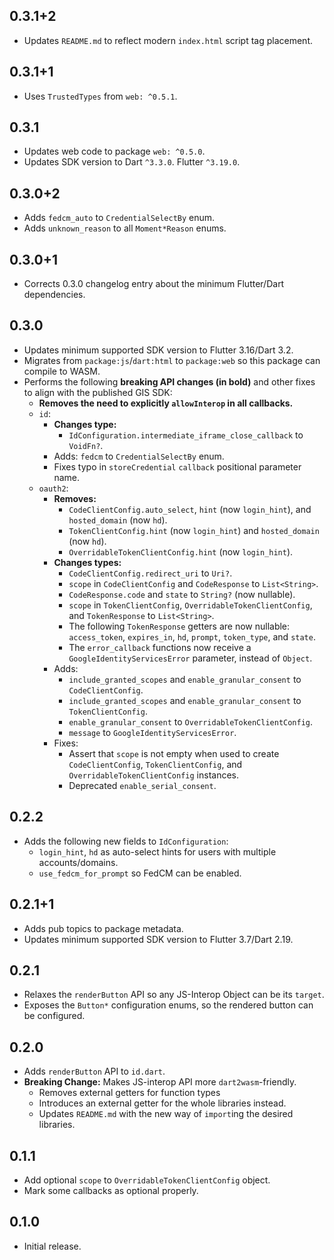 ## 0.3.1+2

* Updates `README.md` to reflect modern `index.html` script tag placement.

## 0.3.1+1

* Uses `TrustedTypes` from `web: ^0.5.1`.

## 0.3.1

* Updates web code to package `web: ^0.5.0`.
* Updates SDK version to Dart `^3.3.0`. Flutter `^3.19.0`.

## 0.3.0+2

* Adds `fedcm_auto` to `CredentialSelectBy` enum.
* Adds `unknown_reason` to all `Moment*Reason` enums.

## 0.3.0+1

* Corrects 0.3.0 changelog entry about the minimum Flutter/Dart dependencies.

## 0.3.0

* Updates minimum supported SDK version to Flutter 3.16/Dart 3.2.
* Migrates from `package:js`/`dart:html` to `package:web` so this package can
  compile to WASM.
* Performs the following **breaking API changes (in bold)** and other fixes to
  align with the published GIS SDK:
  * **Removes the need to explicitly `allowInterop` in all callbacks.**
  * `id`:
    * **Changes type:**
      * `IdConfiguration.intermediate_iframe_close_callback` to
      `VoidFn?`.
    * Adds: `fedcm` to `CredentialSelectBy` enum.
    * Fixes typo in `storeCredential` `callback` positional parameter name.
  * `oauth2`:
    * **Removes:**
      * `CodeClientConfig.auto_select`, `hint` (now `login_hint`), and `hosted_domain` (now `hd`).
      * `TokenClientConfig.hint` (now `login_hint`) and `hosted_domain` (now `hd`).
      * `OverridableTokenClientConfig.hint` (now `login_hint`).
    * **Changes types:**
      * `CodeClientConfig.redirect_uri` to `Uri?`.
      * `scope` in `CodeClientConfig` and `CodeResponse` to `List<String>`.
      * `CodeResponse.code` and `state` to `String?` (now nullable).
      * `scope` in `TokenClientConfig`, `OverridableTokenClientConfig`, and `TokenResponse` to `List<String>`.
      * The following `TokenResponse` getters are now nullable: `access_token`,
        `expires_in`, `hd`, `prompt`, `token_type`, and `state`.
      * The `error_callback` functions now receive a `GoogleIdentityServicesError` parameter, instead of `Object`.
    * Adds:
      * `include_granted_scopes` and `enable_granular_consent` to `CodeClientConfig`.
      * `include_granted_scopes` and `enable_granular_consent` to `TokenClientConfig`.
      * `enable_granular_consent` to `OverridableTokenClientConfig`.
      * `message` to `GoogleIdentityServicesError`.
    * Fixes:
      * Assert that `scope` is not empty when used to create `CodeClientConfig`,
        `TokenClientConfig`, and `OverridableTokenClientConfig` instances.
      * Deprecated `enable_serial_consent`.

## 0.2.2

* Adds the following new fields to `IdConfiguration`:
  * `login_hint`, `hd` as auto-select hints for users with multiple accounts/domains.
  * `use_fedcm_for_prompt` so FedCM can be enabled.

## 0.2.1+1

* Adds pub topics to package metadata.
* Updates minimum supported SDK version to Flutter 3.7/Dart 2.19.

## 0.2.1

* Relaxes the `renderButton` API so any JS-Interop Object can be its `target`.
* Exposes the `Button*` configuration enums, so the rendered button can be configured.

## 0.2.0

* Adds `renderButton` API to `id.dart`.
* **Breaking Change:** Makes JS-interop API more `dart2wasm`-friendly.
  * Removes external getters for function types
  * Introduces an external getter for the whole libraries instead.
  * Updates `README.md` with the new way of `import`ing the desired libraries.

## 0.1.1

* Add optional `scope` to `OverridableTokenClientConfig` object.
* Mark some callbacks as optional properly.

## 0.1.0

* Initial release.
